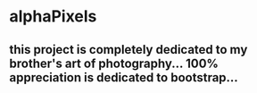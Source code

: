 # alphaPixels
## this project is completely dedicated to my brother's art of photography... 100% appreciation is dedicated to bootstrap...  
